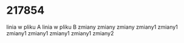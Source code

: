 # 217854
linia w pliku A
linia w pliku B
zmiany zmiany zmiany
zmiany1 zmiany1 zmiany1
zmiany1 zmiany1 zmiany1
zmiany2
